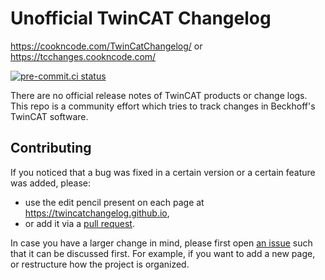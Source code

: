 # Unofficial TwinCAT Changelog

<https://cookncode.com/TwinCatChangelog/> or <https://tcchanges.cookncode.com/>

[![pre-commit.ci status](https://results.pre-commit.ci/badge/github/Roald87/TwinCatChangelog/main.svg)](https://results.pre-commit.ci/latest/github/Roald87/TwinCatChangelog/main)

There are no official release notes of TwinCAT products or change logs. This repo is a community effort which tries to track changes in Beckhoff's TwinCAT software.

## Contributing

If you noticed that a bug was fixed in a certain version or a certain feature was added, please:

- use the edit pencil present on each page at <https://twincatchangelog.github.io>,
- or add it via a [pull request](https://docs.github.com/en/github/collaborating-with-pull-requests/proposing-changes-to-your-work-with-pull-requests/creating-a-pull-request).

In case you have a larger change in mind, please first open [an issue](https://github.com/Roald87/TwinCatChangelog/issues) such that it can be discussed first. For example, if you want to add a new page, or restructure how the project is organized.
